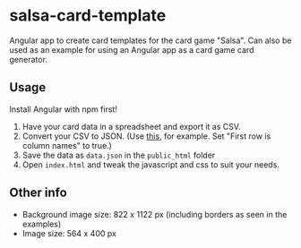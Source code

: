 # salsa-card-template
Angular app to create card templates for the card game "Salsa". Can also be used as an example for using an Angular app as a card game card generator.

## Usage
Install Angular with npm first!

1. Have your card data in a spreadsheet and export it as CSV.
2. Convert your CSV to JSON. (Use [this](http://www.convertcsv.com/csv-to-json.htm), for example. Set "First row is column names" to true.)
3. Save the data as `data.json` in the `public_html` folder
4. Open `index.html` and tweak the javascript and css to suit your needs.

## Other info

- Background image size: 822 x 1122 px (including borders as seen in the examples)
- Image size: 564 x 400 px

